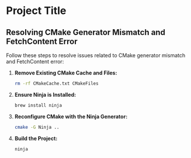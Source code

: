 # Project Title

<!-- ...existing content... -->

## Resolving CMake Generator Mismatch and FetchContent Error

Follow these steps to resolve issues related to CMake generator mismatch and FetchContent error:

1. **Remove Existing CMake Cache and Files:**

    ```bash
    rm -rf CMakeCache.txt CMakeFiles
    ```

2. **Ensure Ninja is Installed:**

    ```bash
    brew install ninja
    ```

3. **Reconfigure CMake with the Ninja Generator:**

    ```bash
    cmake -G Ninja ..
    ```

4. **Build the Project:**

    ```bash
    ninja
    ```

<!-- ...existing content... -->
